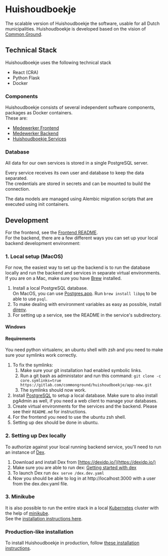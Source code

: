 #  Huishoudboekje
The scalable version of Huishoudboekje the software, usable for all Dutch municipalities.
Huishoudboekje is developed based on the vision of [Common Ground](https://commonground.nl).

## Technical Stack
Huishoudboekje uses the following technical stack
- React (CRA)
- Python Flask
- Docker

### Components
Huishoudboekje consists of several independent software components, packages as Docker containers.\
These are:
- [Medewerker Frontend](frontend/)
- [Medewerker Backend](backend/)
- [Huishoudboekje Services](services/)

### Database

All data for our own services is stored in a single PostgreSQL server. 
 
Every service receives its own user and database to keep the data separated.\
The credentials are stored in secrets and can be mounted to build the connection.

The data models are managed using Alembic migration scripts that are executed using init containers.


## Development
For the frontend, see the [Frontend README](./frontend/app/README.md). \
For the backend, there are a few different ways you can set up your local backend development environment:

### 1. Local setup (MacOS)
For now, the easiest way to set up the backend is to run the database locally and run the backend and services 
in separate virtual environments. \
If you are on a Mac, make sure you have [Brew](https://brew.sh/) installed. 

1. Install a local PostgreSQL database.  
   On MacOS, you can use [Postgres.app](https://postgresapp.com/). Run `brew install libpq` to be able to use `psql`.  
2. To make dealing with environment variables as easy as possible, install [direnv](https://direnv.net/).
3. For setting up a service, see the README in the service's subdirectory.

#### Windows
#### Requirements
You need python virtualenv, an ubuntu shell with zsh and you need to make sure your symlinks work correctly.

1. To fix the symlinks:
   1. Make sure your git installation had enabled symbolic links.
   2. Run a git bash as administator and run this command: `git clone -c core.symlinks=true https://gitlab.com/commonground/huishoudboekje/app-new.git`
   3. The symlinks should now work.
2. Install [PostgreSQL](https://www.postgresql.org/download/windows/) to setup a local database. Make sure to also install pgAdmin as well, if you need a web client to manage your databases.
3. Create virtual environments for the services and the backend. Please see their `README.md` for instructions.
4. For the frontend you need to use the ubuntu zsh shell.
5. Setting up dex should be done in ubuntu.

### 2. Setting up Dex locally
To authorize against your local running backend service, you'll need to run an instance of [Dex](https://github.com/dexidp/dex#readme).

1. Download and install Dex from [https://dexidp.io/](https://dexidp.io/)
2. Make sure you are able to run dex: [Getting started with dex](https://dexidp.io/docs/getting-started/)
3. To launch Dex run `dex serve /dex.dev.yaml`
4. Now you should be able to log in at http://localhost:3000 with a user from the dex.dev.yaml file.

### 3. Minikube
It is also possible to run the entire stack in a local [Kubernetes](https://kubernetes.io/) cluster with the help of 
[minikube](https://minikube.sigs.k8s.io/docs/). \
See the [installation instructions here](https://gitlab.com/commonground/huishoudboekje/app-new/-/wikis/Ontwikkeling/Minikube).

### Production-like installation
To install Huishoudboekje in production, follow [these installation instructions](https://gitlab.com/commonground/huishoudboekje/app-new/-/wikis/Handleidingen/Installatie).